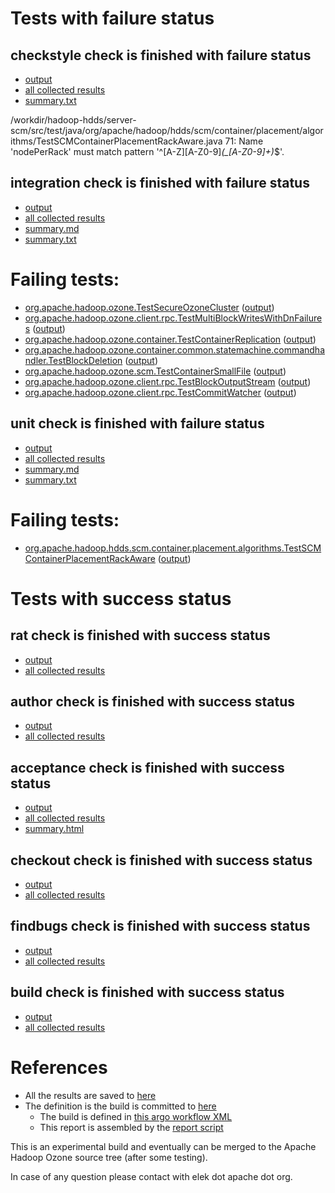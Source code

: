 # Tests with failure status

## checkstyle check is finished with failure status

   * [output](https://raw.githubusercontent.com/elek/ozone-ci/master/pr/pr-hdds-1879-pp2l2/checkstyle/output.log)
   * [all collected results](https://github.com/elek/ozone-ci/tree/master/pr/pr-hdds-1879-pp2l2/checkstyle)
   * [summary.txt](https://github.com/elek/ozone-ci/tree/master/pr/pr-hdds-1879-pp2l2/checkstyle/summary.txt)

/workdir/hadoop-hdds/server-scm/src/test/java/org/apache/hadoop/hdds/scm/container/placement/algorithms/TestSCMContainerPlacementRackAware.java
 71: Name &apos;nodePerRack&apos; must match pattern &apos;^[A-Z][A-Z0-9]*(_[A-Z0-9]+)*$&apos;.

## integration check is finished with failure status

   * [output](https://raw.githubusercontent.com/elek/ozone-ci/master/pr/pr-hdds-1879-pp2l2/integration/output.log)
   * [all collected results](https://github.com/elek/ozone-ci/tree/master/pr/pr-hdds-1879-pp2l2/integration)
   * [summary.md](https://github.com/elek/ozone-ci/tree/master/pr/pr-hdds-1879-pp2l2/integration/summary.md)
   * [summary.txt](https://github.com/elek/ozone-ci/tree/master/pr/pr-hdds-1879-pp2l2/integration/summary.txt)

# Failing tests: 

 * [org.apache.hadoop.ozone.TestSecureOzoneCluster](hadoop-ozone/integration-test/org.apache.hadoop.ozone.TestSecureOzoneCluster.txt) ([output](hadoop-ozone/integration-test/org.apache.hadoop.ozone.TestSecureOzoneCluster-output.txt/))
 * [org.apache.hadoop.ozone.client.rpc.TestMultiBlockWritesWithDnFailures](hadoop-ozone/integration-test/org.apache.hadoop.ozone.client.rpc.TestMultiBlockWritesWithDnFailures.txt) ([output](hadoop-ozone/integration-test/org.apache.hadoop.ozone.client.rpc.TestMultiBlockWritesWithDnFailures-output.txt/))
 * [org.apache.hadoop.ozone.container.TestContainerReplication](hadoop-ozone/integration-test/org.apache.hadoop.ozone.container.TestContainerReplication.txt) ([output](hadoop-ozone/integration-test/org.apache.hadoop.ozone.container.TestContainerReplication-output.txt/))
 * [org.apache.hadoop.ozone.container.common.statemachine.commandhandler.TestBlockDeletion](hadoop-ozone/integration-test/org.apache.hadoop.ozone.container.common.statemachine.commandhandler.TestBlockDeletion.txt) ([output](hadoop-ozone/integration-test/org.apache.hadoop.ozone.container.common.statemachine.commandhandler.TestBlockDeletion-output.txt/))
 * [org.apache.hadoop.ozone.scm.TestContainerSmallFile](hadoop-ozone/integration-test/org.apache.hadoop.ozone.scm.TestContainerSmallFile.txt) ([output](hadoop-ozone/integration-test/org.apache.hadoop.ozone.scm.TestContainerSmallFile-output.txt/))
 * [org.apache.hadoop.ozone.client.rpc.TestBlockOutputStream](hadoop-ozone/integration-test/org.apache.hadoop.ozone.client.rpc.TestBlockOutputStream.txt) ([output](hadoop-ozone/integration-test/org.apache.hadoop.ozone.client.rpc.TestBlockOutputStream-output.txt/))
 * [org.apache.hadoop.ozone.client.rpc.TestCommitWatcher](hadoop-ozone/integration-test/org.apache.hadoop.ozone.client.rpc.TestCommitWatcher.txt) ([output](hadoop-ozone/integration-test/org.apache.hadoop.ozone.client.rpc.TestCommitWatcher-output.txt/))

## unit check is finished with failure status

   * [output](https://raw.githubusercontent.com/elek/ozone-ci/master/pr/pr-hdds-1879-pp2l2/unit/output.log)
   * [all collected results](https://github.com/elek/ozone-ci/tree/master/pr/pr-hdds-1879-pp2l2/unit)
   * [summary.md](https://github.com/elek/ozone-ci/tree/master/pr/pr-hdds-1879-pp2l2/unit/summary.md)
   * [summary.txt](https://github.com/elek/ozone-ci/tree/master/pr/pr-hdds-1879-pp2l2/unit/summary.txt)

# Failing tests: 

 * [org.apache.hadoop.hdds.scm.container.placement.algorithms.TestSCMContainerPlacementRackAware](hadoop-hdds/server-scm/org.apache.hadoop.hdds.scm.container.placement.algorithms.TestSCMContainerPlacementRackAware.txt) ([output](hadoop-hdds/server-scm/org.apache.hadoop.hdds.scm.container.placement.algorithms.TestSCMContainerPlacementRackAware-output.txt/))


# Tests with success status

## rat check is finished with success status

   * [output](https://raw.githubusercontent.com/elek/ozone-ci/master/pr/pr-hdds-1879-pp2l2/rat/output.log)
   * [all collected results](https://github.com/elek/ozone-ci/tree/master/pr/pr-hdds-1879-pp2l2/rat)


## author check is finished with success status

   * [output](https://raw.githubusercontent.com/elek/ozone-ci/master/pr/pr-hdds-1879-pp2l2/author/output.log)
   * [all collected results](https://github.com/elek/ozone-ci/tree/master/pr/pr-hdds-1879-pp2l2/author)


## acceptance check is finished with success status

   * [output](https://raw.githubusercontent.com/elek/ozone-ci/master/pr/pr-hdds-1879-pp2l2/acceptance/output.log)
   * [all collected results](https://github.com/elek/ozone-ci/tree/master/pr/pr-hdds-1879-pp2l2/acceptance)
   * [summary.html](https://elek.github.io/ozone-ci/pr/pr-hdds-1879-pp2l2/acceptance/summary.html)


## checkout check is finished with success status

   * [output](https://raw.githubusercontent.com/elek/ozone-ci/master/pr/pr-hdds-1879-pp2l2/checkout/output.log)
   * [all collected results](https://github.com/elek/ozone-ci/tree/master/pr/pr-hdds-1879-pp2l2/checkout)


## findbugs check is finished with success status

   * [output](https://raw.githubusercontent.com/elek/ozone-ci/master/pr/pr-hdds-1879-pp2l2/findbugs/output.log)
   * [all collected results](https://github.com/elek/ozone-ci/tree/master/pr/pr-hdds-1879-pp2l2/findbugs)


## build check is finished with success status

   * [output](https://raw.githubusercontent.com/elek/ozone-ci/master/pr/pr-hdds-1879-pp2l2/build/output.log)
   * [all collected results](https://github.com/elek/ozone-ci/tree/master/pr/pr-hdds-1879-pp2l2/build)




# References

 * All the results are saved to [here](https://github.com/elek/ozone-ci/tree/master/pr/pr-hdds-1879-pp2l2/)
 * The definition is the build is committed to [here](https://github.com/elek/argo-ozone)
    * The build is defined in [this argo workflow XML](https://github.com/elek/argo-ozone/blob/master/ozone-build.yaml)
    * This report is assembled by the [report script](https://github.com/elek/argo-ozone/blob/master/scripts/report.sh)

This is an experimental build and eventually can be merged to the Apache Hadoop Ozone source tree (after some testing).

In case of any question please contact with elek dot apache dot org.
